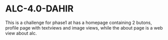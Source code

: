 # ALC-4.0-DAHIR

This is a challenge for phase1 at has a homepage containing 2 butons, profile page with textviews and image views, while the about page is a web view about alc.


